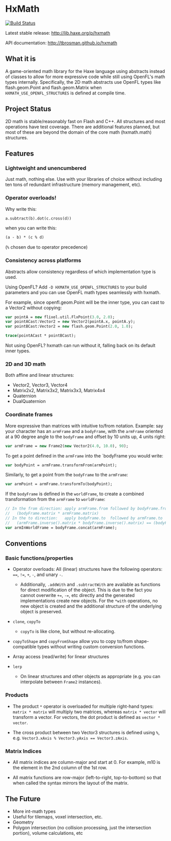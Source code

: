 # HxMath

[![Build Status](https://travis-ci.org/tbrosman/hxmath.svg?branch=master)](https://travis-ci.org/tbrosman/hxmath)

Latest stable release: http://lib.haxe.org/p/hxmath

API documentation: http://tbrosman.github.io/hxmath

## What it is

A game-oriented math library for the Haxe language using abstracts instead of classes to allow for more expressive code while still using OpenFL's math types internally. Specifically, the 2D math abstracts use OpenFL types like flash.geom.Point and flash.geom.Matrix when `HXMATH_USE_OPENFL_STRUCTURES` is defined at compile time.

## Project Status

2D math is stable/reasonably fast on Flash and C++. All structures and most operations have test coverage. There are additional features planned, but most of these are beyond the domain of the core math (hxmath.math) structures.

## Features

### Lightweight and unencumbered
Just math, nothing else. Use with your libraries of choice without including ten tons of redundant infrastructure (memory management, etc).

### Operator overloads!

Why write this:

```haxe
a.subtract(b).dot(c.cross(d))
```

when you can write this:

```haxe
(a - b) * (c % d)
```

(`%` chosen due to operator precedence)

### Consistency across platforms

Abstracts allow consistency regardless of which implementation type is used.

Using OpenFL? Add `-D HXMATH_USE_OPENFL_STRUCTURES` to your build parameters and you can use OpenFL math types seamlessly with hxmath.

For example, since openfl.geom.Point will be the inner type, you can cast to a Vector2 without copying:
```haxe
var pointA = new flixel.util.FlxPoint(3.0, 2.0);
var pointACast:Vector2 = new Vector2(pointA.x, pointA.y);
var pointBCast:Vector2 = new flash.geom.Point(2.0, 1.0);

trace(pointACast * pointBCast);
```

Not using OpenFL? hxmath can run without it, falling back on its default inner types.

### 2D and 3D math
Both affine and linear structures:
  * Vector2, Vector3, Vector4
  * Matrix2x2, Matrix3x2, Matrix3x3, Matrix4x4
  * Quaternion
  * DualQuaternion

### Coordinate frames

More expressive than matrices with intuitive to/from notation. Example: say your character has an `armFrame` and a `bodyFrame`, with the `armFrame` oriented at a 90 degree angle to the `bodyFrame` and offset by 10 units up, 4 units right:

```haxe
var armFrame = new Frame2(new Vector2(4.0, 10.0), 90);
```

To get a point defined in the `armFrame` into the `bodyFrame you would write:

```haxe
var bodyPoint = armFrame.transformFrom(armPoint);
```

Similarly, to get a point from the `bodyFrame` to the `armFrame`:

```haxe
var armPoint = armFrame.transformTo(bodyPoint);
```

If the `bodyFrame` is defined in the `worldFrame`, to create a combined transformation from the `armFrame` to `worldFrame`:

```haxe
// In the from direction: apply armFrame.from followed by bodyFrame.from
//   (bodyFrame.matrix * armFrame.matrix)
// In the to direction:   apply bodyFrame.to  followed by armFrame.to   
//   (armFrame.inverse().matrix * bodyFrame.inverse().matrix) == (bodyFrame * armFrame).inverse().matrix
var armInWorldFrame = bodyFrame.concat(armFrame);
```

## Conventions

### Basic functions/properties

* Operator overloads: All (linear) structures have the following operators: `==`, `!=`, `+`, `-`, and unary `-`.
  * Additionally, `.addWith` and `.subtractWith` are available as functions for direct modification of the object. This is due to the fact you cannot overwrite `+=`, `-=`, etc directly and the generated implementations create new objects. For the `*with` operations, no new object is created and the additional structure of the underlying object is preserved.

* `clone`, `copyTo`
  * `copyTo` is like clone, but without re-allocating.
  
* `copyToShape` and `copyFromShape` allow you to copy to/from shape-compatible types without writing custom conversion functions.

* Array access (read/write) for linear structures

* `lerp`
  * On linear structures and other objects as appropriate (e.g. you can interpolate between `Frame2` instances).

### Products

* The product `*` operator is overloaded for multiple right-hand types: `matrix * matrix` will multiply two matrices, whereas `matrix * vector` will transform a vector. For vectors, the dot product is defined as `vector * vector`.

* The cross product between two Vector3 structures is defined using `%`, e.g. `Vector3.xAxis % Vector3.yAxis == Vector3.zAxis`.

### Matrix Indices

* All matrix indices are column-major and start at 0. For example, m10 is the element in the 2nd column of the 1st row.

* All matrix functions are row-major (left-to-right, top-to-bottom) so that when called the syntax mirrors the layout of the matrix.

## The Future

* More int-math types
 * Useful for tilemaps, voxel intersection, etc.
* Geometry
 * Polygon intersection (no collision processing, just the intersection portion), volume calculations, etc
